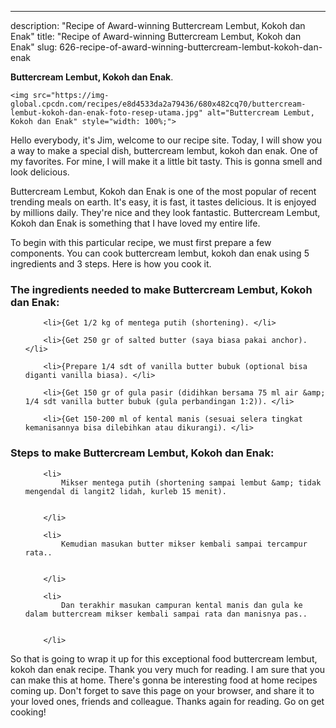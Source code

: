 ---
description: "Recipe of Award-winning Buttercream Lembut, Kokoh dan Enak"
title: "Recipe of Award-winning Buttercream Lembut, Kokoh dan Enak"
slug: 626-recipe-of-award-winning-buttercream-lembut-kokoh-dan-enak

<p>
	<strong>Buttercream Lembut, Kokoh dan Enak</strong>. 
	
</p>
<p>
	
	<img src="https://img-global.cpcdn.com/recipes/e8d4533da2a79436/680x482cq70/buttercream-lembut-kokoh-dan-enak-foto-resep-utama.jpg" alt="Buttercream Lembut, Kokoh dan Enak" style="width: 100%;">
	
	
</p>
<p>
	Hello everybody, it's Jim, welcome to our recipe site. Today, I will show you a way to make a special dish, buttercream lembut, kokoh dan enak. One of my favorites. For mine, I will make it a little bit tasty. This is gonna smell and look delicious.
</p>
	
<p>
	Buttercream Lembut, Kokoh dan Enak is one of the most popular of recent trending meals on earth. It's easy, it is fast, it tastes delicious. It is enjoyed by millions daily. They're nice and they look fantastic. Buttercream Lembut, Kokoh dan Enak is something that I have loved my entire life.
</p>
<p>
	
</p>

<p>
To begin with this particular recipe, we must first prepare a few components. You can cook buttercream lembut, kokoh dan enak using 5 ingredients and 3 steps. Here is how you cook it.
</p>

<h3>The ingredients needed to make Buttercream Lembut, Kokoh dan Enak:</h3>

<ol>
	
		<li>{Get 1/2 kg of mentega putih (shortening). </li>
	
		<li>{Get 250 gr of salted butter (saya biasa pakai anchor). </li>
	
		<li>{Prepare 1/4 sdt of vanilla butter bubuk (optional bisa diganti vanilla biasa). </li>
	
		<li>{Get 150 gr of gula pasir (didihkan bersama 75 ml air &amp; 1/4 sdt vanilla butter bubuk (gula perbandingan 1:2)). </li>
	
		<li>{Get 150-200 ml of kental manis (sesuai selera tingkat kemanisannya bisa dilebihkan atau dikurangi). </li>
	
</ol>
<p>
	
</p>

<h3>Steps to make Buttercream Lembut, Kokoh dan Enak:</h3>

<ol>
	
		<li>
			Mikser mentega putih (shortening sampai lembut &amp; tidak mengendal di langit2 lidah, kurleb 15 menit).
			
			
		</li>
	
		<li>
			Kemudian masukan butter mikser kembali sampai tercampur rata..
			
			
		</li>
	
		<li>
			Dan terakhir masukan campuran kental manis dan gula ke dalam buttercream mikser kembali sampai rata dan manisnya pas..
			
			
		</li>
	
</ol>

<p>
	
</p>

<p>
	So that is going to wrap it up for this exceptional food buttercream lembut, kokoh dan enak recipe. Thank you very much for reading. I am sure that you can make this at home. There's gonna be interesting food at home recipes coming up. Don't forget to save this page on your browser, and share it to your loved ones, friends and colleague. Thanks again for reading. Go on get cooking!
</p>
